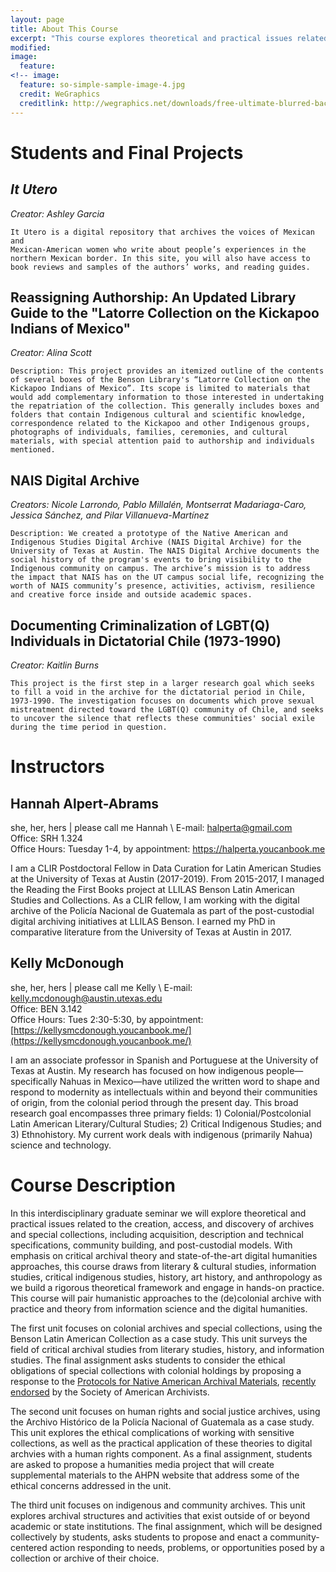 ```yaml
---
layout: page
title: About This Course
excerpt: "This course explores theoretical and practical issues related to the creation and access of Latin American digital archives."
modified: 
image:
  feature:
<!-- image:
  feature: so-simple-sample-image-4.jpg
  credit: WeGraphics
  creditlink: http://wegraphics.net/downloads/free-ultimate-blurred-background-pack/ -->
---
```


# Students and Final Projects 

## *It Utero*
*Creator: Ashley Garcia*

	It Utero is a digital repository that archives the voices of Mexican and
	Mexican-American women who write about people’s experiences in the northern Mexican border. In this site, you will also have access to book reviews and samples of the authors’ works, and reading guides.


## Reassigning Authorship: An Updated Library Guide to the "Latorre Collection on the Kickapoo Indians of Mexico"
*Creator: Alina Scott*

	Description: This project provides an itemized outline of the contents of several boxes of the Benson Library's “Latorre Collection on the Kickapoo Indians of Mexico”. Its scope is limited to materials that would add complementary information to those interested in undertaking the repatriation of the collection. This generally includes boxes and folders that contain Indigenous cultural and scientific knowledge, correspondence related to the Kickapoo and other Indigenous groups, photographs of individuals, families, ceremonies, and cultural materials, with special attention paid to authorship and individuals mentioned.

## NAIS Digital Archive
*Creators: Nicole Larrondo, Pablo Millalén, Montserrat Madariaga-Caro, Jessica Sánchez, and Pilar Villanueva-Martínez*

	Description: We created a prototype of the Native American and Indigenous Studies Digital Archive (NAIS Digital Archive) for the University of Texas at Austin. The NAIS Digital Archive documents the social history of the program's events to bring visibility to the Indigenous community on campus. The archive’s mission is to address the impact that NAIS has on the UT campus social life, recognizing the worth of NAIS community’s presence, activities, activism, resilience and creative force inside and outside academic spaces.

## Documenting Criminalization of LGBT(Q) Individuals in Dictatorial Chile (1973-1990) 
*Creator: Kaitlin Burns*

	This project is the first step in a larger research goal which seeks to fill a void in the archive for the dictatorial period in Chile, 1973-1990. The investigation focuses on documents which prove sexual mistreatment directed toward the LGBT(Q) community of Chile, and seeks to uncover the silence that reflects these communities' social exile during the time period in question. 

# Instructors 

## Hannah Alpert-Abrams 
she, her, hers | please call me Hannah \\
E-mail: halperta@gmail.com   
Office: SRH 1.324  
Office Hours: Tuesday 1-4, by appointment: https://halperta.youcanbook.me

<!-- ![Hannah Alpert-Abrams](../images/HannahRed_small.jpg){:.align-left}  -->
I am a CLIR Postdoctoral Fellow in Data Curation for Latin American Studies at the University of Texas at Austin (2017-2019). From 2015-2017, I managed the Reading the First Books project at LLILAS Benson Latin American Studies and Collections. As a CLIR fellow, I am working with the digital archive of the Policía Nacional de Guatemala as part of the post-custodial digital archiving initiatives at LLILAS Benson. I earned my PhD in comparative literature from the University of Texas at Austin in 2017. 

## Kelly McDonough
she, her, hers | please call me Kelly \\
E-mail: kelly.mcdonough@austin.utexas.edu  
Office: BEN 3.142  
Office Hours: Tues 2:30-5:30, by appointment: [https://kellysmcdonough.youcanbook.me/](https://kellysmcdonough.youcanbook.me/)

I am an associate professor in Spanish and Portuguese at the University of Texas at Austin. My research has focused on how indigenous people—specifically Nahuas in Mexico—have utilized the written word to shape and respond to modernity as intellectuals within and beyond their communities of origin, from the colonial period through the present day. This broad research goal encompasses three primary fields: 1) Colonial/Postcolonial Latin American Literary/Cultural Studies; 2) Critical Indigenous Studies; and 3) Ethnohistory. My current work deals with indigenous (primarily Nahua) science and technology.

# Course Description

In this interdisciplinary graduate seminar we will explore theoretical and practical issues related to the creation, access, and discovery of archives and special collections, including acquisition, description and technical specifications, community building, and post-custodial models. With emphasis on critical archival theory and state-of-the-art digital humanities approaches, this course draws from literary & cultural studies, information studies, critical indigenous studies, history, art history, and anthropology as we build a rigorous theoretical framework and engage in hands-on practice. This course will pair humanistic approaches to the (de)colonial archive with practice and theory from information science and the digital humanities. 

The first unit focuses on colonial archives and special collections, using the Benson Latin American Collection as a case study. This unit surveys the field of critical archival studies from literary studies, history, and information studies. The final assignment asks students to consider the ethical obligations of special collections with colonial holdings by proposing a response to the [Protocols for Native American Archival Materials](http://www2.nau.edu/libnap-p/protocols.html), [recently endorsed](https://www2.archivists.org/statements/saa-council-endorsement-of-protocols-for-native-american-archival-materials) by the Society of American Archivists. 

The second unit focuses on human rights and social justice archives, using the Archivo Histórico de la Policía Nacional of Guatemala as a case study. This unit explores the ethical complications of working with sensitive collections, as well as the practical application of these theories to digital archvies with a human rights component. As a final assignment, students are asked to propose a humanities media project that will create supplemental materials to the AHPN website that address some of the ethical concerns addressed in the unit.

The third unit focuses on indigenous and community archives. This unit explores archival structures and activities that exist outside of or beyond academic or state institutions. The final assignment, which will be designed collectively by students, asks students to propose and enact a community-centered action responding to needs, problems, or opportunities posed by a collection or archive of their choice. 





